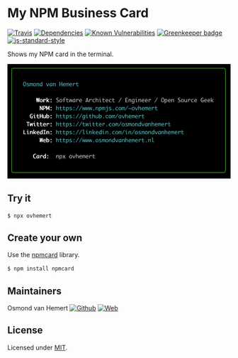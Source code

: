 # My NPM Business Card

[![Travis](https://img.shields.io/travis/com/ovhemert/npmcard-ovhemert.svg?branch=master&logo=travis)](https://travis-ci.com/ovhemert/npmcard-ovhemert)
[![Dependencies](https://img.shields.io/david/ovhemert/npmcard-ovhemert.svg)](https://david-dm.org/ovhemert/npmcard-ovhemert)
[![Known Vulnerabilities](https://snyk.io/test/npm/ovhemert/badge.svg)](https://snyk.io/test/npm/ovhemert)
[![Greenkeeper badge](https://badges.greenkeeper.io/ovhemert/npmcard-ovhemert.svg)](https://greenkeeper.io/)
[![js-standard-style](https://img.shields.io/badge/code%20style-standard-brightgreen.svg?style=flat)](http://standardjs.com/)

Shows my NPM card in the terminal.

![Example](./assets/images/screenshot.png)

## Try it

``` sh
$ npx ovhemert
```

## Create your own

Use the [npmcard](https://www.npmjs.com/package/npmcard) library.

``` sh
$ npm install npmcard
```

## Maintainers

Osmond van Hemert
[![Github](https://img.shields.io/badge/-website.svg?style=social&logoColor=333&logo=github)](https://github.com/ovhemert)
[![Web](https://img.shields.io/badge/-website.svg?style=social&logoColor=333&logo=nextdoor)](https://ovhemert.dev)

## License

Licensed under [MIT](./LICENSE).
